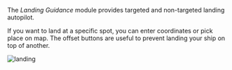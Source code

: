 The _Landing Guidance_ module provides targeted and non-targeted landing autopilot.

If you want to land at a specific spot, you can enter coordinates or pick place on map. The offset buttons are useful to prevent landing your ship on top of another.

![landing](https://user-images.githubusercontent.com/11995799/51346202-559c3900-1a9d-11e9-991a-cdb198bc5694.png)